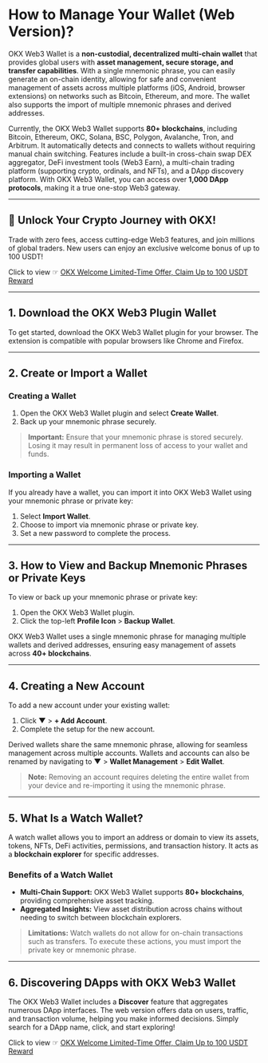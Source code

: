 # How to Manage Your Wallet (Web Version)?

OKX Web3 Wallet is a **non-custodial, decentralized multi-chain wallet** that provides global users with **asset management, secure storage, and transfer capabilities**. With a single mnemonic phrase, you can easily generate an on-chain identity, allowing for safe and convenient management of assets across multiple platforms (iOS, Android, browser extensions) on networks such as Bitcoin, Ethereum, and more. The wallet also supports the import of multiple mnemonic phrases and derived addresses.

Currently, the OKX Web3 Wallet supports **80+ blockchains**, including Bitcoin, Ethereum, OKC, Solana, BSC, Polygon, Avalanche, Tron, and Arbitrum. It automatically detects and connects to wallets without requiring manual chain switching. Features include a built-in cross-chain swap DEX aggregator, DeFi investment tools (Web3 Earn), a multi-chain trading platform (supporting crypto, ordinals, and NFTs), and a DApp discovery platform. With OKX Web3 Wallet, you can access over **1,000 DApp protocols**, making it a true one-stop Web3 gateway.

---

## 🚀 Unlock Your Crypto Journey with OKX!

Trade with zero fees, access cutting-edge Web3 features, and join millions of global traders. New users can enjoy an exclusive welcome bonus of up to 100 USDT!

Click to view ☞ [OKX Welcome Limited-Time Offer, Claim Up to 100 USDT Reward](https://bit.ly/OKXe)

---

## 1. Download the OKX Web3 Plugin Wallet

To get started, download the OKX Web3 Wallet plugin for your browser. The extension is compatible with popular browsers like Chrome and Firefox.

---

## 2. Create or Import a Wallet

### Creating a Wallet

1. Open the OKX Web3 Wallet plugin and select **Create Wallet**.
2. Back up your mnemonic phrase securely.

> **Important:** Ensure that your mnemonic phrase is stored securely. Losing it may result in permanent loss of access to your wallet and funds.

### Importing a Wallet

If you already have a wallet, you can import it into OKX Web3 Wallet using your mnemonic phrase or private key:

1. Select **Import Wallet**.
2. Choose to import via mnemonic phrase or private key.
3. Set a new password to complete the process.

---

## 3. How to View and Backup Mnemonic Phrases or Private Keys

To view or back up your mnemonic phrase or private key:

1. Open the OKX Web3 Wallet plugin.
2. Click the top-left **Profile Icon** > **Backup Wallet**.

OKX Web3 Wallet uses a single mnemonic phrase for managing multiple wallets and derived addresses, ensuring easy management of assets across **40+ blockchains**.

---

## 4. Creating a New Account

To add a new account under your existing wallet:

1. Click **▼** > **+ Add Account**.
2. Complete the setup for the new account.

Derived wallets share the same mnemonic phrase, allowing for seamless management across multiple accounts. Wallets and accounts can also be renamed by navigating to **▼** > **Wallet Management** > **Edit Wallet**.

> **Note:** Removing an account requires deleting the entire wallet from your device and re-importing it using the mnemonic phrase.

---

## 5. What Is a Watch Wallet?

A watch wallet allows you to import an address or domain to view its assets, tokens, NFTs, DeFi activities, permissions, and transaction history. It acts as a **blockchain explorer** for specific addresses.

### Benefits of a Watch Wallet

- **Multi-Chain Support:** OKX Web3 Wallet supports **80+ blockchains**, providing comprehensive asset tracking.
- **Aggregated Insights:** View asset distribution across chains without needing to switch between blockchain explorers.

> **Limitations:** Watch wallets do not allow for on-chain transactions such as transfers. To execute these actions, you must import the private key or mnemonic phrase.

---

## 6. Discovering DApps with OKX Web3 Wallet

The OKX Web3 Wallet includes a **Discover** feature that aggregates numerous DApp interfaces. The web version offers data on users, traffic, and transaction volume, helping you make informed decisions. Simply search for a DApp name, click, and start exploring!

Click to view ☞ [OKX Welcome Limited-Time Offer, Claim Up to 100 USDT Reward](https://bit.ly/OKXe)
